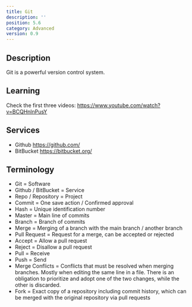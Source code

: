 ```yaml
---
title: Git
description: ''
position: 5.6
category: Advanced
version: 0.9
---
```

## Description

Git is a powerful version control system.

## Learning

Check the first three videos: https://www.youtube.com/watch?v=BCQHnlnPusY

## Services

- Github https://github.com/
- BitBucket https://bitbucket.org/

## Terminology

- Git = Software
- Github / BitBucket = Service
- Repo / Repository = Project
- Commit = One save action / Confirmed approval
- Hash = Unique identification number
- Master = Main line of commits
- Branch = Branch of commits
- Merge = Merging of a branch with the main branch / another branch
- Pull Request = Request for a merge, can be accepted or rejected
- Accept = Allow a pull request
- Reject = Disallow a pull request
- Pull = Receive
- Push = Send
- Merge Conflicts = Conflicts that must be resolved when merging branches. Mostly when editing the same line in a file. There is an obligation to prioritize and adopt one of the two changes, while the other is discarded.
- Fork = Exact copy of a repository including commit history, which can be merged with the original repository via pull requests
